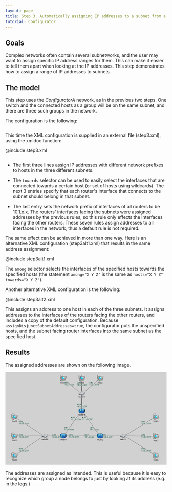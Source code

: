 ```yaml
---
layout: page
title: Step 3. Automatically assigning IP addresses to a subnet from a given range
tutorial: Configurator
---
```


## Goals

Complex networks often contain several subnetworks, and the user may want to assign specific IP address ranges for them.
This can make it easier to tell them apart when looking at the IP addresses.
This step demonstrates how to assign a range of IP addresses to subnets.

## The model

This step uses the <i>ConfiguratorA</i> network, as in the previous two steps.
One switch and the connected hosts as a group will be on the same subnet, and there are three such groups in the network.


The configuration is the following:

<p><pre class="snippet" src="../omnetpp.uncommented.ini" from="Step3" until="####"></pre></p>

This time the XML configuration is supplied in an external file (step3.xml), using the xmldoc function:

@include step3.xml

<pre src="../step3.xml" from="<config>" until="</config>"></pre>

- The first three lines assign IP addresses with different network prefixes to hosts in the three different subnets.

- The `towards` selector can be used to easily select the interfaces that are connected towards a certain host (or set of hosts using wildcards).
The next 3 entries specify that each router's interface that connects to the subnet should belong in that subnet.

- The last entry sets the network prefix of interfaces of all routers to be 10.1.x.x. 
The routers' interfaces facing the subnets were assigned addresses by the previous rules, so this rule only effects the interfaces facing the other
routers. These seven rules assign addresses to all interfaces in the network, thus a default rule is not required.

The same effect can be achieved in more than one way. Here is an alternative XML configuration (step3alt1.xml) that results in the same address assignment:

@include step3alt1.xml

The `among` selector selects the interfaces of the specified hosts towards the specified hosts (the statement `among="X Y Z"` is the same as
`hosts="X Y Z" towards="X Y Z"`).

Another alternative XML configuration is the following:

@include step3alt2.xml

This assigns an address to one host in each of the three subnets. It assigns addresses to the interfaces of the routers facing the other routers, and includes a copy of the default
configuration. Because `assignDisjunctSubnetAddresses=true`, the configurator puts the unspecified hosts, and the subnet facing
router interfaces into the same subnet as the specified host.

## Results

The assigned addresses are shown on the following image.

<img class="screen" src="step3address.png" width="850px">

The addresses are assigned as intended.
This is useful because it is easy to recognize which group a node belongs to just by looking at its address (e.g. in the logs.)
